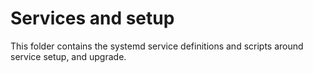 # Services and setup

This folder contains the systemd service definitions and scripts around service
setup, and upgrade.

